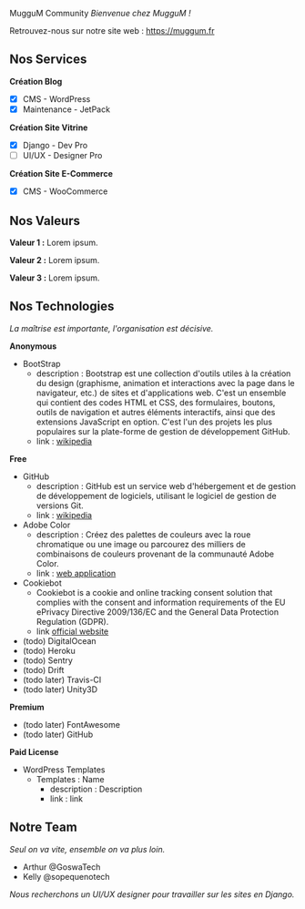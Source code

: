  MugguM Community
*Bienvenue chez MugguM !*

Retrouvez-nous sur notre site web : https://muggum.fr

## Nos Services

**Création Blog**
- [x] CMS - WordPress
- [x] Maintenance - JetPack

**Création Site Vitrine**
- [x] Django - Dev Pro
- [ ] UI/UX - Designer Pro

**Création Site E-Commerce**
- [x] CMS - WooCommerce

## Nos Valeurs

**Valeur 1 :**
Lorem ipsum.

**Valeur 2 :**
Lorem ipsum.

**Valeur 3 :**
Lorem ipsum.

## Nos Technologies
*La maîtrise est importante, l'organisation est décisive.*

**Anonymous**
- BootStrap
  - description : Bootstrap est une collection d'outils utiles à la création du design
    (graphisme, animation et interactions avec la page dans le navigateur, etc.)
    de sites et d'applications web. C'est un ensemble qui contient des codes HTML
    et CSS, des formulaires, boutons, outils de navigation et autres éléments
    interactifs, ainsi que des extensions JavaScript en option. C'est l'un des
    projets les plus populaires sur la plate-forme de gestion de développement
    GitHub.
  - link : [wikipedia](https://fr.wikipedia.org/wiki/Bootstrap_%28framework%29)

**Free**
- GitHub
  - description : GitHub est un service web d'hébergement et de gestion de développement de
    logiciels, utilisant le logiciel de gestion de versions Git.
  - link : [wikipedia](https://fr.wikipedia.org/wiki/GitHub)
- Adobe Color
  - description : Créez des palettes de couleurs avec la roue chromatique ou une image ou
    parcourez des milliers de combinaisons de couleurs provenant de la communauté
    Adobe Color.
  - link : [web application](https://color.adobe.com/)
- Cookiebot
  - Cookiebot is a cookie and online tracking consent solution that complies with
    the consent and information requirements of the EU ePrivacy Directive
    2009/136/EC and the General Data Protection Regulation (GDPR).
  - link [official website](https://www.cookiebot.com/)
- (todo) DigitalOcean
- (todo) Heroku
- (todo) Sentry
- (todo) Drift
- (todo later) Travis-CI
- (todo later) Unity3D

**Premium**
- (todo later) FontAwesome
- (todo later) GitHub

**Paid License**
- WordPress Templates
  - Templates :
      Name
      - description : Description
      - link : link


## Notre Team
*Seul on va vite, ensemble on va plus loin.*

- Arthur @GoswaTech
- Kelly @sopequenotech

*Nous recherchons un UI/UX designer pour travailler sur les sites en Django.*
